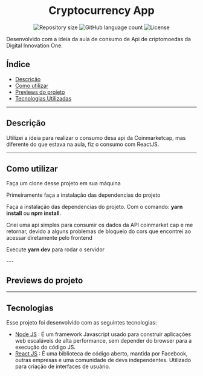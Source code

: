 <h1 align="center">
  Cryptocurrency App
</h1>

<p align="center">
 <img alt="Repository size" src="https://img.shields.io/github/repo-size/luizeduul/CryptocurrencyApp">
 <img alt="GitHub language count" src="https://img.shields.io/github/languages/count/luizeduul/CryptocurrencyApp">
 <img alt="License" src="https://img.shields.io/badge/license-MIT-brightgreen">
</p>
<p>Desenvolvido com a ideia da aula de consumo de Api de criptomoedas da Digital Innovation One. 
  <a href="/" target="_blank" rel="noopener noreferrer nofollow"></a>
</p>

## Índice
- [Descrição](#descrição)
- [Como utilizar](#como-utilizar)
- [Previews do projeto](#previews-do-projeto)
- [Tecnologias Utilizadas](#tecnologias)

---

## Descrição
<p>Utilizei a ideia para realizar o consumo desa api da Coinmarketcap, mas diferente do que estava na aula, fiz o consumo com ReactJS.</p>

---

## Como utilizar 
<p>Faça um clone desse projeto em sua máquina</p>
<p>Primeiramente faça a instalação das dependencias do projeto</p>
<p>Faça a instalação das dependencias do projeto. Com o comando: <strong>yarn install</strong> ou <strong>npm install</strong>.</p>
<p>Criei uma api simples para consumir os dados da API coinmarket cap e me retornar, devido a alguns problemas de bloqueio do cors que encontrei ao acessar diretamente pelo frontend</p>
<p>Execute <strong>yarn dev</strong> para rodar o servidor</p>
---

## Previews do projeto

<p align="center">
 
</p>

---

## Tecnologias
 Esse projeto foi desenvolvido com as seguintes tecnologias:
  - [Node JS](https://nodejs.org/en/) : É um framework Javascript usado para construir aplicações web escaláveis de alta performance, sem depender do browser para a execução do código JS.
  - [React JS](https://reactjs.org) : É uma biblioteca de código aberto, mantida por Facebook, outras empresas e uma comunidade de devs independentes. Utilizado para criação de interfaces de usuário.
